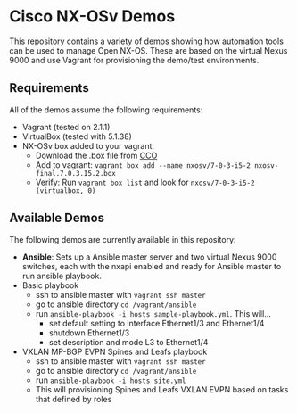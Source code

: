 # Cisco NX-OSv Demos
This repository contains a variety of demos showing how automation tools can be used to manage Open NX-OS. These are based on the virtual Nexus 9000 and use Vagrant for provisioning the demo/test environments.
## Requirements
All of the demos assume the following requirements:

* Vagrant (tested on 2.1.1)
* VirtualBox (tested with 5.1.38)
* NX-OSv box added to your vagrant:
    * Download the .box file from [CCO]("https://software.cisco.com/download/home/286312239/type/282088129/release/7.0%25283%2529I5%25282%2529")
    * Add to vagrant: `vagrant box add --name nxosv/7-0-3-i5-2 nxosv-final.7.0.3.I5.2.box`
    * Verify: Run `vagrant box list` and look for `nxosv/7-0-3-i5-2                  (virtualbox, 0)`

## Available Demos
The following demos are currently available in this repository:

* **Ansible**: Sets up a Ansible master server and two virtual Nexus 9000 switches, each with the nxapi enabled and ready for Ansible master to run ansible playbook.
* Basic playbook
    * ssh to ansible master with `vagrant ssh master`
    * go to ansible directory `cd /vagrant/ansible`
    * run `ansible-playbook -i hosts sample-playbook.yml`. This will...
        * set default setting to interface Ethernet1/3 and Ethernet1/4
        * shutdown Ethernet1/3
        * set description and mode L3 to Ethernet1/4
* VXLAN MP-BGP EVPN Spines and Leafs playbook
    * ssh to ansible master with `vagrant ssh master`
    * go to ansible directory `cd /vagrant/ansible`
    * run `ansible-playbook -i hosts site.yml`
    * This will provisioning Spines and Leafs VXLAN EVPN based on tasks that defined by roles
